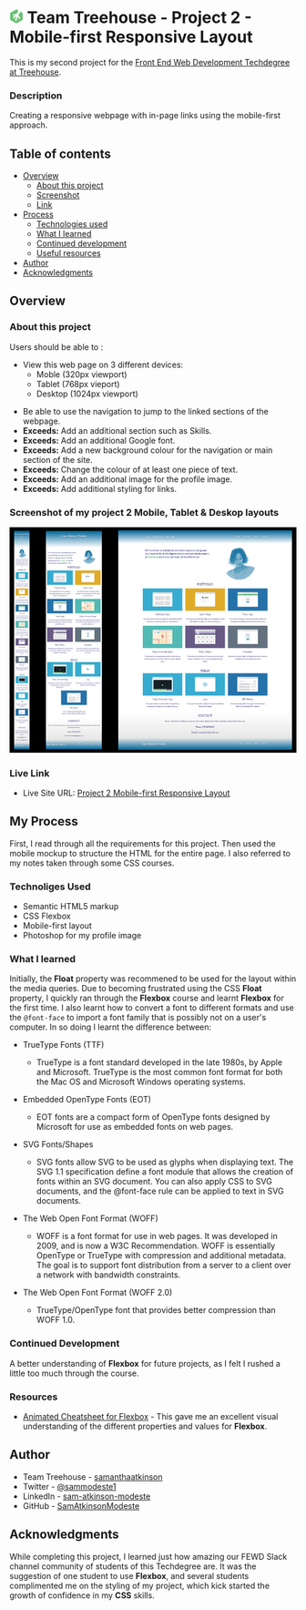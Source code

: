 # ![](img/treehouse.png) Team Treehouse - Project 2 - Mobile-first Responsive Layout

This is my second project for the [Front End Web Development Techdegree at Treehouse](https://teamtreehouse.com/techdegree/front-end-web-development).

### Description
Creating a responsive webpage with in-page links using the mobile-first approach. 

## Table of contents
- [Overview](#overview)
  - [About this project](#about-this-project)
  - [Screenshot](#screenshot)
  - [Link](#links)
- [Process](#my-process) 
  - [Technologies used](#technologies-used) 
  - [What I learned](#what-i-learned) 
  - [Continued development](#continued-development) 
  - [Useful resources](#useful-resources) 
- [Author](#author) 
- [Acknowledgments](#acknowledgments) 

## Overview
  
### About this project
Users should be able to :
* View this web page on 3 different devices:
  * Moble (320px viewport)
  * Tablet (768px vieport)
  * Desktop (1024px viewport)
- Be able to use the navigation to jump to the linked sections of the webpage.
- **Exceeds:** Add an additional section such as Skills.
- **Exceeds:** Add an additional Google font.
- **Exceeds:** Add a new background colour for the navigation or main section of the site.
- **Exceeds:** Change the colour of at least one piece of text.
- **Exceeds:** Add an additional image for the profile image.
- **Exceeds:** Add additional styling for links.
### Screenshot of my project 2 Mobile, Tablet & Deskop layouts
![](img/layouts.jpg)


### Live Link
- Live Site URL: [Project 2 Mobile-first Responsive Layout](https://samatkinsonmodeste.github.io/project-2-treehouse-FEWDtechdegree/)

## My Process
First, I read through all the requirements for this project.
Then used the mobile mockup to structure the HTML for the entire page.
I also referred to my notes taken through some CSS courses. 

### Technoliges Used
- Semantic HTML5 markup
- CSS Flexbox
- Mobile-first layout
- Photoshop for my profile image

### What I learned
Initially, the **Float** property was recommened to be used for the layout within the media queries. Due to becoming frustrated using the CSS **Float** property, I quickly ran through the **Flexbox** course and learnt **Flexbox** for the first time.
I also learnt how to convert a font to different formats and use the ```@font-face``` to import a font family that is possibly not on a user's computer. In so doing I learnt the difference between:
* TrueType Fonts (TTF)
  * TrueType is a font standard developed in the late 1980s, by Apple and Microsoft. TrueType is the most common font format for both the Mac OS and Microsoft Windows operating systems.

* Embedded OpenType Fonts (EOT)
  * EOT fonts are a compact form of OpenType fonts designed by Microsoft for use as embedded fonts on web pages.

* SVG Fonts/Shapes
  * SVG fonts allow SVG to be used as glyphs when displaying text. The SVG 1.1 specification define a font module that allows the creation of fonts within an SVG document. You can also apply CSS to SVG documents, and the @font-face rule can be applied to text in SVG documents.

* The Web Open Font Format (WOFF)

  * WOFF is a font format for use in web pages. It was developed in 2009, and is now a W3C Recommendation. WOFF is essentially OpenType or TrueType with compression and additional metadata. The goal is to support font distribution from a server to a client over a network with bandwidth constraints.

* The Web Open Font Format (WOFF 2.0)

  * TrueType/OpenType font that provides better compression than WOFF 1.0. 

### Continued Development

A better understanding of **Flexbox** for future projects, as I felt I rushed a little too much through the course.


### Resources
- [Animated Cheatsheet for Flexbox](https://www.freecodecamp.org/news/flexbox-the-ultimate-css-flex-cheatsheet/) - This gave me an excellent visual understanding of the different properties and values for **Flexbox**.

## Author
- Team Treehouse - [samanthaatkinson](https://www.teamtreehouse.com/samanthaatkinson)
- Twitter - [@sammodeste1](https://www.twitter.com/@sammodeste1)
- LinkedIn - [sam-atkinson-modeste](https://www.linkedin.com/<<sam-atkinson-modeste>>)
- GitHub - [SamAtkinsonModeste](https://www.github.com/SamAtkinsonModeste)

## Acknowledgments
While completing this project, I learned just how amazing our FEWD Slack channel community of students of this Techdegree are. It was the suggestion of one student to use **Flexbox**, and several students complimented me on the styling of my project, which kick started the growth of confidence in my **CSS** skills.